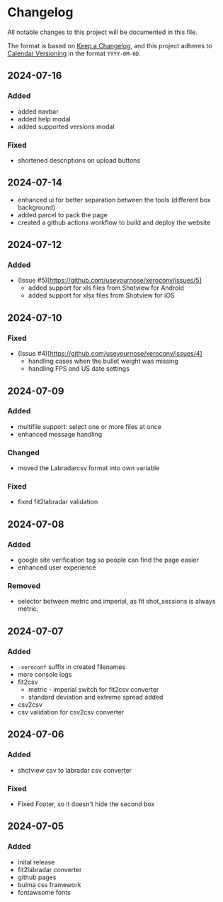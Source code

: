 # Changelog

All notable changes to this project will be documented in this file.

The format is based on [Keep a Changelog](https://keepachangelog.com/en/1.1.0/),
and this project adheres to [Calendar Versioning](https://calver.org/) in the format `YYYY-0M-0D`.

## 2024-07-16

### Added

- added navbar
- added help modal
- added supported versions modal

### Fixed

- shortened descriptions on upload buttons


## 2024-07-14

- enhanced ui for better separation between the tools (different box background)
- added parcel to pack the page
- created a github actions workflow to build and deploy the website


## 2024-07-12

### Added

- (Issue #5)[https://github.com/useyournose/xeroconv/issues/5]
  - added support for xls files from Shotview for Android
  - added support for xlsx files from Shotview for iOS

## 2024-07-10

### Fixed

- (Issue #4)[https://github.com/useyournose/xeroconv/issues/4]
  - handling cases when the bullet weight was missing
  - handling FPS and US date settings

## 2024-07-09

### Added

- multifile support: select one or more files at once
- enhanced message handling

### Changed

- moved the Labradarcsv format into own variable

### Fixed
- fixed fit2labradar validation

## 2024-07-08

### Added

- google site verification tag so people can find the page easier
- enhanced user experience

### Removed

- selector between metric and imperial, as fit shot_sessions is always metric.

## 2024-07-07

### Added

- `-xeroconf` suffix in created filenames
- more console logs
- fit2csv
    - metric - imperial switch for fit2csv converter
    - standard deviation and extreme spread added
- csv2csv
-   csv validation for csv2csv converter

## 2024-07-06

### Added

- shotview csv to labradar csv converter

### Fixed

- Fixed Footer, so it doesn't hide the second box

## 2024-07-05

### Added

- inital release
- fit2labradar converter
- github pages
- bulma css framework
- fontawsome fonts
